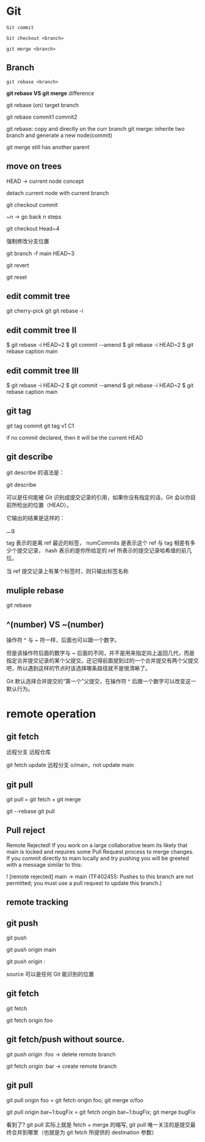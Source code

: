 ﻿# Git

```<language>
Git commit

Git checkout <branch>

git merge <branch>
```


## Branch
```<language>
git rebase <branch>
```

**git rebase VS git merge** difference

git rebase (on) target branch

git rebase commit1 commit2

git rebase: copy and directly on the curr branch
git merge: inherite two branch and generate a new node(commit)

git merge still has another parent

## move on trees

HEAD -> current node concept

detach current node with current branch

git checkout commit<if you know the hash value>


~n -> go back n steps

git checkout Head~4

强制修改分支位置

git branch -f main HEAD~3

git revert <commit>

git reset <commit>


## edit commit tree

git cherry-pick <COMMIT1 HASH> <COMMIT2 HASH>
git 
git rebase -i <commits scope>


## edit commit tree II

$ git rebase -i HEAD~2
$ git commit --amend
$ git rebase -i HEAD~2
$ git rebase caption main


## edit commit tree III

$ git rebase -i HEAD~2
$ git commit --amend
$ git rebase -i HEAD~2
$ git rebase caption main

## git tag

git tag <info> commit
git tag v1 C1

if no commit declared, then it will be the current HEAD

## git describe

git describe 的​​语法是：

git describe <ref>

<ref> 可以是任何能被 Git 识别成提交记录的引用，如果你没有指定的话，Git 会以你目前所检出的位置（HEAD）。

它输出的结果是这样的：

<tag>_<numCommits>_g<hash>

tag 表示的是离 ref 最近的标签， numCommits 是表示这个 ref 与 tag 相差有多少个提交记录， hash 表示的是你所给定的 ref 所表示的提交记录哈希值的前几位。

当 ref 提交记录上有某个标签时，则只输出标签名称


## muliple rebase

git rebase <source> <target>


## ^(number) VS ~(number)

操作符 ^ 与 ~ 符一样，后面也可以跟一个数字。

但是该操作符后面的数字与 ~ 后面的不同，并不是用来指定向上返回几代，而是指定合并提交记录的某个父提交。还记得前面提到过的一个合并提交有两个父提交吧，所以遇到这样的节点时该选择哪条路径就不是很清晰了。

Git 默认选择合并提交的“第一个”父提交，在操作符 ^ 后跟一个数字可以改变这一默认行为。



# remote operation

## git fetch
远程分支 
远程仓库

git fetch update 远程分支 o/main，not update main


## git pull
git pull = git fetch + git merge

git --rebase 
git pull


## Pull reject

Remote Rejected!
If you work on a large collaborative team its likely that main is locked and requires some Pull Request process to merge changes. If you commit directly to main locally and try pushing you will be greeted with a message similar to this:

! [remote rejected] main -> main (TF402455: Pushes to this branch are not permitted; you must use a pull request to update this branch.)


## remote tracking


## git push
git push <remote> <place>

git push origin main

git push origin <source>:<destination>

source 可以是任何 Git 能识别的位置

## git fetch

git fetch <remote> <place>

git fetch origin foo

## git fetch/push without source.

git push origin :foo -> delete remote branch

git fetch origin :bar -> create remote branch

## git pull

git pull origin foo = git fetch origin foo; git merge o/foo


git pull origin bar~1:bugFix = git fetch origin bar~1:bugFix; git merge bugFix

看到了? git pull 实际上就是 fetch + merge 的缩写, git pull 唯一关注的是提交最终合并到哪里（也就是为 git fetch 所提供的 destination 参数）



